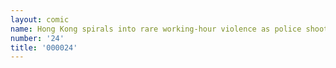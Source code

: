 ```yaml
---
layout: comic
name: Hong Kong spirals into rare working-hour violence as police shoot protester
number: '24'
title: '000024'
---
```



